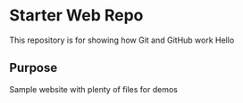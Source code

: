 # Starter Web Repo

This repository is for showing how Git and GitHub work
Hello

## Purpose

Sample website with plenty of files for demos